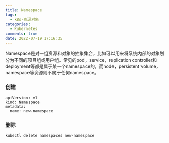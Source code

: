 ```yaml
---
title: Namespace
tags:
  - k8s-资源对象
categories:
  - Kubernetes
comments: true
date: 2022-07-19 17:16:35
---
```



Namespace是对一组资源和对象的抽象集合，比如可以用来将系统内部的对象划分为不同的项目组或用户组。常见的pod，service，replication controller和deployment等都是属于某一个namespace的，而node，persistent volume，namespace等资源则不属于任何namespace。

### 创建

```
apiVersion: v1
kind: Namespace
metadata:
  name: new-namespace
```
### 删除

`kubectl delete namespaces new-namespace`

